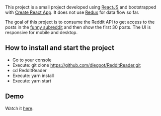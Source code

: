 This project is a small project developed using [ReactJS](https://reactjs.org/) and bootstrapped with [Create React App](https://github.com/facebookincubator/create-react-app). It does not use [Redux](https://redux.js.org/) for data flow so far.

The goal of this project is to consume the Reddit API to get access to the posts in the [funny subreddit](https://www.reddit.com/r/funny/) and then show the first 30 posts. The UI is responsive for mobile and desktop.

## How to install and start the project

- Go to your console
- Execute: git clone  https://github.com/diegoot/RedditReader.git
- cd RedditReader
- Execute: yarn install
- Execute: yarn start

## Demo
Watch it [here](https://www.screencast.com/t/5ruHKiWABe1).

